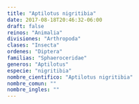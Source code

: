 ```yaml
---
title: "Aptilotus nigritibia"
date: 2017-08-18T20:46:32-06:00
draft: false
reinos: "Animalia"
divisiones: "Arthropoda"
clases: "Insecta"
ordenes: "Diptera"
familias: "Sphaeroceridae"
generos: "Aptilotus"
especie: "nigritibia"
nombre_cientifico: "Aptilotus nigritibia"
nombre_comun: ""
nombre_ingles: ""
---
```

